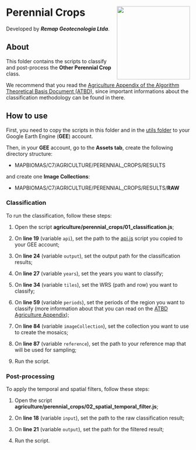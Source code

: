<div>
    <img src='../../assets/new_logo.png' height='auto' width='200' align='right'>
    <h1>Perennial Crops</h1>
</div>

Developed by ***Remap Geotecnologia Ltda***.

## About

This folder contains the scripts to classify and post-process the **Other Perennial Crop** class. 

We recommend that you read the [Agriculture Appendix of the Algorithm Theoretical Basis Document (ATBD)](https://mapbiomas.org/download-dos-atbds), since important informations about the classification methodology can be found in there. 

## How to use

First, you need to copy the scripts in this folder and in the [utils folder](../utils) to your Google Earth Engine (**GEE**) account.

Then, in your **GEE** account, go to the **Assets tab**, create the following directory structure:

 - MAPBIOMAS/C7/AGRICULTURE/PERENNIAL_CROPS/RESULTS

and create one **Image Collections**:

 - MAPBIOMAS/C7/AGRICULTURE/PERENNIAL_CROPS/RESULTS/**RAW**

### Classification

To run the classification, follow these steps:

1. Open the script **agriculture/perennial_crops/01_classification.js**;

2. On **line 19** (variable `api`), set the path to the [api.js](../utils/api.js) script you copied to your GEE account;

3. On **line 24** (variable `output`), set the output path for the classification results;

4. On **line 27** (variable `years`), set the years you want to classify;
    
5. On **line 34** (variable `tiles`), set the WRS (path and row) you want to classify;
    
6. On **line 59** (variable `periods`), set the periods of the region you want to classify (more information about that you can read on the [ATBD Agriculture Appendix](https://mapbiomas.org/download-dos-atbds));
    
7. On **line 84** (variable `imageCollection`), set the collection you want to use to create the mosaics;

8. On **line 87** (variable `reference`), set the path to your reference map that will be used for sampling;
    
9. Run the script.

### Post-processing

To apply the temporal and spatial filters, follow these steps: 

1. Open the script **agriculture/perennial_crops/02_spatial_temporal_filter.js**;

2. On **line 18** (variable `input`), set the path to the raw classification result;

3. On **line 21** (variable `output`), set the path for the filtered result;

4. Run the script.